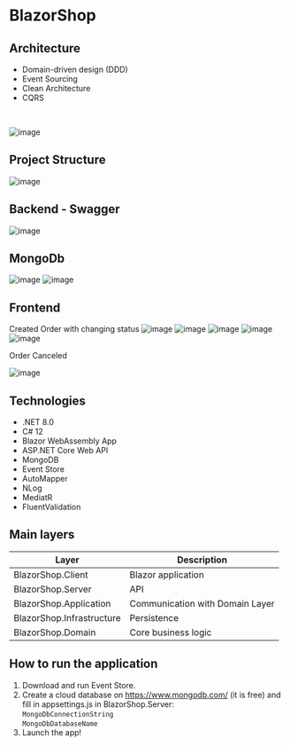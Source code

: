 # BlazorShop

## Architecture

- Domain-driven design (DDD)
- Event Sourcing
- Clean Architecture
- CQRS
  
<br/>

![image](https://github.com/user-attachments/assets/2e563079-27ba-44e0-b7da-211df5b9d84f)

## Project Structure

![image](https://github.com/user-attachments/assets/7356eec9-04f2-4948-9956-8055dcaee5e7)


## Backend - Swagger

![image](https://github.com/user-attachments/assets/08f1292a-9dd2-4fc3-985b-75ac2ba0284c)

## MongoDb

![image](https://github.com/user-attachments/assets/28fbcb0c-950d-4402-98f7-a14f2fac8b57)
![image](https://github.com/user-attachments/assets/97959fca-24f1-42cb-842b-a4c12e0a8aec)


## Frontend

Created Order with changing status
![image](https://github.com/user-attachments/assets/ea7cb1be-f7d2-4958-85c3-44ffeb390492)
![image](https://github.com/user-attachments/assets/d7527996-0609-4a6c-9aa7-113ebffedb5a)
![image](https://github.com/user-attachments/assets/813e77ba-ef26-433b-8d7d-7db5227ee884)
![image](https://github.com/user-attachments/assets/7f40fbe6-5927-4f74-b909-d5dd8f9c2a74)
![image](https://github.com/user-attachments/assets/44f4e353-84c0-4598-9e26-5d25445e3b0b)

Order Canceled

![image](https://github.com/user-attachments/assets/82a8e0fe-4e21-4b57-97d4-f84ac14a341b)


## Technologies
- .NET 8.0
- C# 12
- Blazor WebAssembly App
- ASP.NET Core Web API
- MongoDB
- Event Store
- AutoMapper
- NLog
- MediatR
- FluentValidation

## Main layers

| Layer | Description |
| ------ | ------ |
| BlazorShop.Client | Blazor application |
| BlazorShop.Server | API |
| BlazorShop.Application | Communication with Domain Layer |
| BlazorShop.Infrastructure | Persistence |
| BlazorShop.Domain | Core business logic |


## How to run the application
1. Download and run Event Store.
2. Create a cloud database on https://www.mongodb.com/ (it is free) and fill in appsettings.js in BlazorShop.Server: <br/>
```MongoDbConnectionString``` <br/>
```MongoDbDatabaseName``` <br/>
3. Launch the app!
